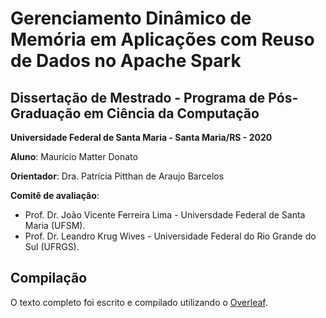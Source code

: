 # Gerenciamento Dinâmico de Memória em Aplicações com Reuso de Dados no Apache Spark

## Dissertação de Mestrado - Programa de Pós-Graduação em Ciência da Computação

**Universidade Federal de Santa Maria - Santa Maria/RS - 2020**

**Aluno**: Maurício Matter Donato

**Orientador**: Dra. Patrícia Pitthan de Araujo Barcelos

**Comitê de avaliação**:

- Prof. Dr. João Vicente Ferreira Lima - Universdade Federal de Santa Maria (UFSM).
- Prof. Dr. Leandro Krug Wives - Universidade Federal do Rio Grande do Sul (UFRGS).

## Compilação

O texto completo foi escrito e compilado utilizando o [Overleaf](http://www.overleaf.com).
